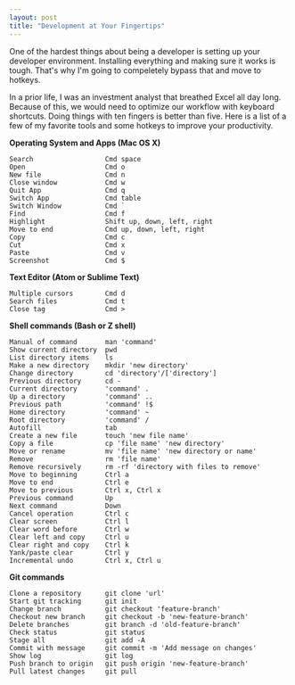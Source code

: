 ```yaml
---
layout: post
title: "Development at Your Fingertips"
---
```


One of the hardest things about being a developer is setting up your developer environment. Installing everything and making sure it works is tough. That's why I'm going to compeletely bypass that and move to hotkeys.

In a prior life, I was an investment analyst that breathed Excel all day long. Because of this, we would need to optimize our workflow with keyboard shortcuts. Doing things with ten fingers is better than five. Here is a list of a few of my favorite tools and some hotkeys to improve your productivity.

**Operating System and Apps (Mac OS X)**
```
Search                  Cmd space
Open                    Cmd o
New file                Cmd n
Close window            Cmd w
Quit App                Cmd q
Switch App              Cmd table
Switch Window           Cmd `
Find                    Cmd f
Highlight               Shift up, down, left, right
Move to end             Cmd up, down, left, right
Copy                    Cmd c
Cut                     Cmd x
Paste                   Cmd v
Screenshot              Cmd $
```

**Text Editor (Atom or Sublime Text)**
```
Multiple cursors        Cmd d
Search files            Cmd t
Close tag               Cmd >
```

**Shell commands (Bash or Z shell)**
```shell
Manual of command       man 'command'
Show current directory  pwd
List directory items    ls
Make a new directory    mkdir 'new directory'
Change directory        cd 'directory'/['directory']
Previous directory      cd -
Current directory       'command' .
Up a directory          'command' ..
Previous path           'command' !$
Home directory          'command' ~
Root directory          'command' /
Autofill                tab
Create a new file       touch 'new file name'
Copy a file             cp 'file name' 'new directory'
Move or rename          mv 'file name' 'new directory or name'
Remove                  rm 'file name'
Remove recursively      rm -rf 'directory with files to remove'
Move to beginning       Ctrl a
Move to end             Ctrl e
Move to previous        Ctrl x, Ctrl x
Previous command        Up
Next command            Down
Cancel operation        Ctrl c
Clear screen            Ctrl l
Clear word before       Ctrl w
Clear left and copy     Ctrl u
Clear right and copy    Ctrl k
Yank/paste clear        Ctrl y
Incremental undo        Ctrl x, Ctrl u
```

**Git commands**
```shell
Clone a repository      git clone 'url'
Start git tracking      git init
Change branch           git checkout 'feature-branch'
Checkout new branch     git checkout -b 'new-feature-branch'
Delete branches         git branch -d 'old-feature-branch'
Check status            git status
Stage all               git add -A
Commit with message     git commit -m 'Add message on changes'
Show log                git log
Push branch to origin   git push origin 'new-feature-branch'
Pull latest changes     git pull
```
